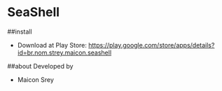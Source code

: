 SeaShell
========

##install
+ Download at Play Store: https://play.google.com/store/apps/details?id=br.nom.strey.maicon.seashell

##about
Developed by
+ Maicon Srey

